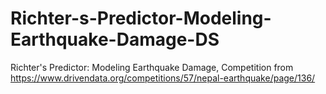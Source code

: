 # Richter-s-Predictor-Modeling-Earthquake-Damage-DS
Richter's Predictor: Modeling Earthquake Damage, Competition from https://www.drivendata.org/competitions/57/nepal-earthquake/page/136/
